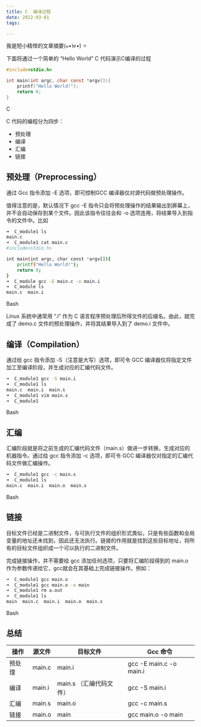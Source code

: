 ```yaml
---
title: C  编译过程
date: 2022-03-01
tags:

---
```


我是短小精悍的文章摘要(๑•̀ㅂ•́) ✧

<!-- more -->

下面将通过一个简单的 “Hello World” C 代码演示C编译的过程

```c
#include<stdio.h>

int main(int argc, char const *argv[]){
    printf("Hello World!");
    return 0;
}
```

C

C 代码的编程分为四步：

- 预处理
- 编译
- 汇编
- 链接

## 预处理（Preprocessing）

通过 Gcc 指令添加 -E 选项，即可控制GCC 编译器仅对源代码做预处理操作。

值得注意的是，默认情况下 gcc -E 指令只会将预处理操作的结果输出到屏幕上，并不会自动保存到某个文件。因此该指令往往会和 -o 选项连用，将结果导入到指令的文件中。比如

```bash
➜  C_module1 ls
main.c
➜  C_module1 cat main.c             
#include<stdio.h>

int main(int argc, char const *argv[]){
    printf("Hello World!");
    return 0;
}
➜  C_module gcc -E main.c -o main.i
➜  C_module ls         
main.c  main.i
```

Bash

Linux 系统中通常用 “.i” 作为 C 语言程序预处理后所得文件的后缀名。由此，就完成了 demo.c 文件的预处理操作，并将其结果导入到了 demo.i 文件中。

## 编译（Compilation）

通过给 gcc 指令添加 -S（注意是大写）选项，即可令 GCC 编译器仅将指定文件加工至编译阶段，并生成对应的汇编代码文件。

```bash
➜  C_module1 gcc -S main.i          
➜  C_module1 ls
main.c  main.i  main.s
➜  C_module1 vim main.s 
➜  C_module1 
```

Bash

## 汇编

汇编阶段就是将之前生成的汇编代码文件（main.s）做进一步转换，生成对应的机器指令。通过给 gcc 指令添加 -c 选项，即可令 GCC 编译器仅对指定的汇编代码文件做汇编操作。

```bash
➜  C_module1 gcc -c main.s 
➜  C_module1 ls
main.c  main.i  main.o  main.s
```

Bash

## 链接

目标文件已经是二进制文件，与可执行文件的组织形式类似，只是有些函数和全局变量的地址还未找到，因此还无法执行。链接的作用就是找到这些目标地址，将所有的目标文件组织成一个可以执行的二进制文件。

完成链接操作，并不需要给 gcc 添加任何选项，只要将汇编阶段得到的 main.o 作为参数传递给它，gcc就会在其基础上完成链接操作。例如：

```bash
➜  C_module1 gcc main.o        
➜  C_module1 gcc main.o -o main
➜  C_module1 rm a.out 
➜  C_module1 ls
main  main.c  main.i  main.o  main.s
```

Bash

## 总结

| **操作** | **源文件** | **目标文件**            | **Gcc 命令**            |
| -------- | ---------- | ----------------------- | ----------------------- |
| 预处理   | main.c     | main.i                  | gcc -E main.c -o main.i |
| 编译     | main.i     | main.s （汇编代码文件） | gcc -S main.i           |
| 汇编     | main.s     | main.o                  | gcc -c main.s           |
| 链接     | main.o     | main                    | gcc main.o -o main      |